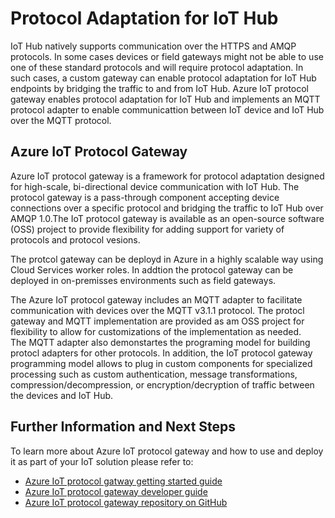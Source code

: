 <properties
   pageTitle="Azure IoT protocol gateway | Microsoft Azure"
   description="Describes how to use Azure IoT protocol gateway to extend the capabilities of Azure IoT Hub"
   services="iot-hub"
   documentationCenter=".net"
   authors="kdotchkoff"
   manager="kevinmil"
   editor=""/>

<tags
   ms.service="iot-hub"
   ms.devlang="na"
   ms.topic="article"
   ms.tgt_pltfrm="na"
   ms.workload="required"
   ms.date="09/29/2015"
   ms.author="kdotchkoff"/>

# Protocol Adaptation for IoT Hub
IoT Hub natively supports communication over the HTTPS and AMQP protocols. In some cases devices or field gateways might not be able to use one of these standard protocols and will require protocol adaptation. In such cases, a custom gateway can enable protocol adaptation for IoT Hub endpoints by bridging the traffic to and from IoT Hub. Azure IoT protocol gateway enables protocol adaptation for IoT Hub and implements an MQTT protocol adapter to enable communicattion between IoT device and IoT Hub over the MQTT protocol. 

## Azure IoT Protocol Gateway
Azure IoT protocol gateway is a framework for protocol adaptation designed for high-scale, bi-directional device communication with IoT Hub. The protocol gateway is a pass-through component accepting device connections over a specific protocol and bridging the traffic to IoT Hub over AMQP 1.0.The IoT protocol gateway is available as an open-source software (OSS) project to provide flexibility for adding support for variety of protocols and protocol vesions.

The protcol gateway can be deployd in Azure in a highly scalable way using Cloud Services worker roles. In addtion the protocol gateway can be deployed in on-premisses environments such as field gateways.

The Azure IoT protocol gateway includes an MQTT adapter to facilitate communication with devices over the MQTT v3.1.1 protocol. The protocl gateway and MQTT implementation are provided as am OSS project for flexibility to allow for customizations of the implementation as needed.   
The MQTT adapter also demonstartes the programing model for building protocl adapters for other protocols. In addition, the IoT protocol gateway programming model allows to plug in custom components for specialized processing such as custom authentication, message transformations, compression/decompression, or encryption/decryption of traffic between the devices and IoT Hub. 

## Further Information and Next Steps 

To learn more about Azure IoT protocol gateway and how to use and deploy it as part of your IoT solution please refer to:

* [Azure IoT protocol gatway getting started guide]()
* [Azure IoT protocol gateway developer guide]()
* [Azure IoT protocol gateway repository on GitHub]()

